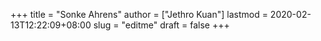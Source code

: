 +++
title = "Sonke Ahrens"
author = ["Jethro Kuan"]
lastmod = 2020-02-13T12:22:09+08:00
slug = "editme"
draft = false
+++
